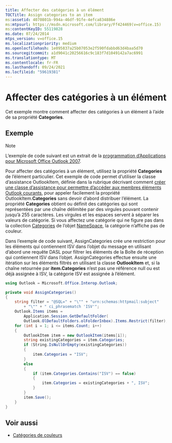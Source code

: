 ```yaml
---
title: Affecter des catégories à un élément
TOCTitle: Assign categories to an item
ms:assetid: 4070801b-994a-46df-91fe-4efca834886e
ms:mtpsurl: https://msdn.microsoft.com/library/Ff424469(v=office.15)
ms:contentKeyID: 55119828
ms.date: 07/24/2014
mtps_version: v=office.15
ms.localizationpriority: medium
ms.openlocfilehash: 1e095837a25b07053e2f590fdabbd63d4baa5d70
ms.sourcegitcommit: a1d9041c20256616c9c183f7d1049142a7ac6991
ms.translationtype: MT
ms.contentlocale: fr-FR
ms.lasthandoff: 09/24/2021
ms.locfileid: "59619381"
---
```

# <a name="assign-categories-to-an-item"></a>Affecter des catégories à un élément

Cet exemple montre comment affecter des catégories à un élément à l’aide de sa propriété **Categories**.

## <a name="example"></a>Exemple

> [!NOTE] 
> L’exemple de code suivant est un extrait de la [programmation d’Applications pour Microsoft Office Outlook 2007](https://www.amazon.com/gp/product/0735622493?ie=UTF8&tag=msmsdn-20&linkCode=as2&camp=1789&creative=9325&creativeASIN=0735622493).


Pour affecter des catégories à un élément, utilisez la propriété **Categories** de l’élément particulier. Cet exemple de code permet d’utiliser la classe d’assistance OutlookItem, définie dans la rubrique décrivant comment [créer une classe d’assistance pour permettre d’accéder aux membres éléments Outlook courants](how-to-create-a-helper-class-to-access-common-outlook-item-members.md), pour appeler facilement la propriété OutlookItem.**Categories** sans devoir d’abord distribuer l’élément. La propriété **Categories** obtient ou définit des catégories qui sont représentées par une chaîne délimitée par des virgules pouvant contenir jusqu’à 255 caractères. Les virgules et les espaces servent à séparer les valeurs de catégorie. Si vous affectez une catégorie qui ne figure pas dans la collection [Categories](https://msdn.microsoft.com/library/bb646607\(v=office.15\)) de l’objet [NameSpace](https://msdn.microsoft.com/library/bb645857\(v=office.15\)), la catégorie n’affiche pas de couleur.

Dans l’exemple de code suivant, AssignCategories crée une restriction pour les éléments qui contiennent ISV dans l’objet du message en utilisant d’abord une requête DASL pour filtrer les éléments de la Boîte de réception qui contiennent ISV dans l’objet. AssignCategories effectue ensuite une itération sur les éléments filtrés en utilisant la classe **OutlookItem** et, si la chaîne retournée par **item.Categories** n’est pas une référence null ou est déjà assignée à ISV, la catégorie ISV est assignée à l’élément.

```csharp
using Outlook = Microsoft.Office.Interop.Outlook;
```

```csharp
private void AssignCategories()
{
    string filter = "@SQL=" + "\"" + "urn:schemas:httpmail:subject"
        + "\"" + " ci_phrasematch 'ISV'";
    Outlook.Items items =
        Application.Session.GetDefaultFolder(
        Outlook.OlDefaultFolders.olFolderInbox).Items.Restrict(filter);
    for (int i = 1; i <= items.Count; i++)
    {
        OutlookItem item = new OutlookItem(items[i]);
        string existingCategories = item.Categories;
        if (String.IsNullOrEmpty(existingCategories))
        {
            item.Categories = "ISV";
        }
        else
        {
            if (item.Categories.Contains("ISV") == false)
            {
                item.Categories = existingCategories + ", ISV";
            }
        }
        item.Save();
    }
}
```

## <a name="see-also"></a>Voir aussi

- [Catégories de couleurs](color-categories.md)

